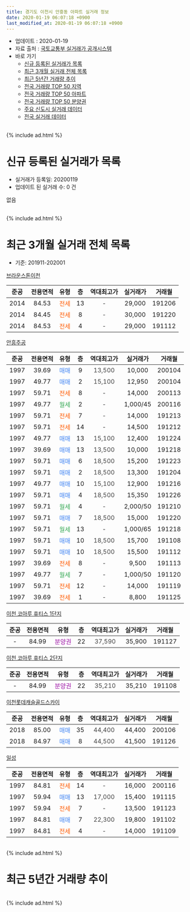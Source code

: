 ```yaml
---
title: 경기도 이천시 안흥동 아파트 실거래 정보
date: 2020-01-19 06:07:18 +0900
last_modified_at: 2020-01-19 06:07:18 +0900
---
```


* 업데이트 : 2020-01-19
* 자료 출처 : [국토교통부 실거래가 공개시스템](http://rt.molit.go.kr)
* 바로 가기
    * [신규 등록된 실거래가 목록](#신규-등록된-실거래가-목록)
    * [최근 3개월 실거래 전체 목록](#최근-3개월-실거래-전체-목록)
    * [최근 5년간 거래량 추이](#최근-5년간-거래량-추이)
    * [전국 거래량 TOP 50 지역](https://apt-info.github.io/apt-trade-info/최근-3개월-전국에서-가장-거래가-많이-발생한-지역)
    * [전국 거래량 TOP 50 아파트](https://apt-info.github.io/apt-trade-info/최근-3개월-전국에서-가장-거래가-많이-발생한-아파트)
    * [전국 거래량 TOP 50 분양권](https://apt-info.github.io/apt-trade-info/최근-3개월-전국에서-가장-거래가-많이-발생한-분양권)
    * [주요 신도시 실거래 데이터](https://apt-info.github.io/apt-trade-info/주요-신도시)
    * [전국 실거래 데이터](https://apt-info.github.io/apt-trade-info/전국)
<br>
{% include ad.html %}
<br>

# 신규 등록된 실거래가 목록
* 실거래가 등록일: 20200119
* 업데이트 된 실거래 수: 0 건

없음

<br>
{% include ad.html %}
<br>

# 최근 3개월 실거래 전체 목록
* 기준: 201911-202001


[브라운스톤이천](https://search.naver.com/search.naver?query=%EA%B2%BD%EA%B8%B0%EB%8F%84+%EC%9D%B4%EC%B2%9C%EC%8B%9C+%EC%95%88%ED%9D%A5%EB%8F%99+%EB%B8%8C%EB%9D%BC%EC%9A%B4%EC%8A%A4%ED%86%A4%EC%9D%B4%EC%B2%9C)

|준공|전용면적|유형|층|역대최고가|실거래가|거래월|
|:---:|:---:|:---:|:---:|:---:|:---:|:---:|
|2014|84.53|<span style="color:#ff5a00">전세</span>|13|<span style="color:#444444">-</span>|29,000|191206|
|2014|84.45|<span style="color:#ff5a00">전세</span>|8|<span style="color:#444444">-</span>|30,000|191220|
|2014|84.53|<span style="color:#ff5a00">전세</span>|4|<span style="color:#444444">-</span>|29,000|191112|

[안흥주공](https://search.naver.com/search.naver?query=%EA%B2%BD%EA%B8%B0%EB%8F%84+%EC%9D%B4%EC%B2%9C%EC%8B%9C+%EC%95%88%ED%9D%A5%EB%8F%99+%EC%95%88%ED%9D%A5%EC%A3%BC%EA%B3%B5)

|준공|전용면적|유형|층|역대최고가|실거래가|거래월|
|:---:|:---:|:---:|:---:|:---:|:---:|:---:|
|1997|39.69|<span style="color:#4285f3">매매</span>|9|<span style="color:#444444">13,500</span>|10,000|200104|
|1997|49.77|<span style="color:#4285f3">매매</span>|2|<span style="color:#444444">15,100</span>|12,950|200104|
|1997|59.71|<span style="color:#ff5a00">전세</span>|8|<span style="color:#444444">-</span>|14,000|200113|
|1997|49.77|<span style="color:#34a853">월세</span>|2|<span style="color:#444444">-</span>|1,000/45|200116|
|1997|59.71|<span style="color:#ff5a00">전세</span>|7|<span style="color:#444444">-</span>|14,000|191213|
|1997|59.71|<span style="color:#ff5a00">전세</span>|14|<span style="color:#444444">-</span>|14,500|191212|
|1997|49.77|<span style="color:#4285f3">매매</span>|13|<span style="color:#444444">15,100</span>|12,400|191224|
|1997|39.69|<span style="color:#4285f3">매매</span>|13|<span style="color:#444444">13,500</span>|10,000|191218|
|1997|59.71|<span style="color:#4285f3">매매</span>|6|<span style="color:#444444">18,500</span>|15,200|191223|
|1997|59.71|<span style="color:#4285f3">매매</span>|2|<span style="color:#444444">18,500</span>|13,300|191204|
|1997|49.77|<span style="color:#4285f3">매매</span>|10|<span style="color:#444444">15,100</span>|12,900|191216|
|1997|59.71|<span style="color:#4285f3">매매</span>|4|<span style="color:#444444">18,500</span>|15,350|191226|
|1997|59.71|<span style="color:#34a853">월세</span>|4|<span style="color:#444444">-</span>|2,000/50|191210|
|1997|59.71|<span style="color:#4285f3">매매</span>|7|<span style="color:#444444">18,500</span>|15,000|191220|
|1997|59.71|<span style="color:#34a853">월세</span>|13|<span style="color:#444444">-</span>|1,000/65|191218|
|1997|59.71|<span style="color:#4285f3">매매</span>|10|<span style="color:#444444">18,500</span>|15,700|191108|
|1997|59.71|<span style="color:#4285f3">매매</span>|10|<span style="color:#444444">18,500</span>|15,500|191112|
|1997|39.69|<span style="color:#ff5a00">전세</span>|8|<span style="color:#444444">-</span>|9,500|191113|
|1997|49.77|<span style="color:#34a853">월세</span>|7|<span style="color:#444444">-</span>|1,000/50|191120|
|1997|59.71|<span style="color:#ff5a00">전세</span>|12|<span style="color:#444444">-</span>|14,000|191119|
|1997|39.69|<span style="color:#ff5a00">전세</span>|1|<span style="color:#444444">-</span>|8,800|191125|

[이천 코아루 휴티스 1단지](https://search.naver.com/search.naver?query=%EA%B2%BD%EA%B8%B0%EB%8F%84+%EC%9D%B4%EC%B2%9C%EC%8B%9C+%EC%95%88%ED%9D%A5%EB%8F%99+%EC%9D%B4%EC%B2%9C+%EC%BD%94%EC%95%84%EB%A3%A8+%ED%9C%B4%ED%8B%B0%EC%8A%A4+1%EB%8B%A8%EC%A7%80)

|준공|전용면적|유형|층|역대최고가|실거래가|거래월|
|:---:|:---:|:---:|:---:|:---:|:---:|:---:|
|-|84.99|<span style="color:#9C11A5">분양권</span>|22|<span style="color:#444444">37,590</span>|35,900|191127|

[이천 코아루 휴티스 2단지](https://search.naver.com/search.naver?query=%EA%B2%BD%EA%B8%B0%EB%8F%84+%EC%9D%B4%EC%B2%9C%EC%8B%9C+%EC%95%88%ED%9D%A5%EB%8F%99+%EC%9D%B4%EC%B2%9C+%EC%BD%94%EC%95%84%EB%A3%A8+%ED%9C%B4%ED%8B%B0%EC%8A%A4+2%EB%8B%A8%EC%A7%80)

|준공|전용면적|유형|층|역대최고가|실거래가|거래월|
|:---:|:---:|:---:|:---:|:---:|:---:|:---:|
|-|84.99|<span style="color:#9C11A5">분양권</span>|22|<span style="color:#444444">35,210</span>|35,210|191108|

[이천롯데캐슬골드스카이](https://search.naver.com/search.naver?query=%EA%B2%BD%EA%B8%B0%EB%8F%84+%EC%9D%B4%EC%B2%9C%EC%8B%9C+%EC%95%88%ED%9D%A5%EB%8F%99+%EC%9D%B4%EC%B2%9C%EB%A1%AF%EB%8D%B0%EC%BA%90%EC%8A%AC%EA%B3%A8%EB%93%9C%EC%8A%A4%EC%B9%B4%EC%9D%B4)

|준공|전용면적|유형|층|역대최고가|실거래가|거래월|
|:---:|:---:|:---:|:---:|:---:|:---:|:---:|
|2018|85.00|<span style="color:#4285f3">매매</span>|35|<span style="color:#444444">44,400</span>|44,400|200106|
|2018|84.97|<span style="color:#4285f3">매매</span>|8|<span style="color:#444444">44,500</span>|41,500|191126|

[일성](https://search.naver.com/search.naver?query=%EA%B2%BD%EA%B8%B0%EB%8F%84+%EC%9D%B4%EC%B2%9C%EC%8B%9C+%EC%95%88%ED%9D%A5%EB%8F%99+%EC%9D%BC%EC%84%B1)

|준공|전용면적|유형|층|역대최고가|실거래가|거래월|
|:---:|:---:|:---:|:---:|:---:|:---:|:---:|
|1997|84.81|<span style="color:#ff5a00">전세</span>|14|<span style="color:#444444">-</span>|16,000|200116|
|1997|59.94|<span style="color:#4285f3">매매</span>|13|<span style="color:#444444">17,000</span>|15,400|191115|
|1997|59.94|<span style="color:#ff5a00">전세</span>|7|<span style="color:#444444">-</span>|13,500|191123|
|1997|84.81|<span style="color:#4285f3">매매</span>|7|<span style="color:#444444">22,300</span>|19,800|191102|
|1997|84.81|<span style="color:#ff5a00">전세</span>|4|<span style="color:#444444">-</span>|14,000|191109|


<br>
{% include ad.html %}
<br>

# 최근 5년간 거래량 추이


<div style="width:100%;">
    <canvas id="deal_progress" height="200"></canvas>
</div>

<script>
new Chart(document.getElementById("deal_progress"), {
    type: 'line',
    data: {
        labels: ['201501','201502','201503','201504','201505','201506','201507','201508','201509','201510','201511','201512','201601','201602','201603','201604','201605','201606','201607','201608','201609','201610','201611','201612','201701','201702','201703','201704','201705','201706','201707','201708','201709','201710','201711','201712','201801','201802','201803','201804','201805','201806','201807','201808','201809','201810','201811','201812','201901','201902','201903','201904','201905','201906','201907','201908','201909','201910','201911','201912','202001'],
        datasets: [{
            label: '매매',
            pointRadius: 1,
            data: [16, 5, 13, 14, 12, 11, 8, 6, 5, 3, 6, 4, 4, 2, 9, 2, 5, 15, 5, 10, 4, 11, 8, 4, 5, 5, 7, 10, 10, 8, 6, 11, 5, 11, 5, 13, 15, 17, 25, 14, 12, 9, 22, 21, 20, 14, 11, 12, 13, 6, 8, 14, 4, 12, 25, 12, 11, 11, 7, 7, 3],
            borderColor: "rgba(255, 201, 14, 1)",
            backgroundColor: "rgba(255, 201, 14, 0.5)",
            fill: false,
            lineTension: 0
        },{
            label: '전월세',
            pointRadius: 1,
            data: [5, 3, 11, 6, 5, 2, 3, 4, 9, 5, 2, 9, 3, 7, 8, 8, 10, 9, 13, 9, 12, 10, 13, 3, 8, 8, 6, 11, 5, 9, 5, 11, 13, 7, 3, 2, 4, 14, 8, 6, 6, 9, 7, 5, 5, 11, 8, 14, 43, 18, 13, 3, 9, 9, 12, 13, 8, 10, 7, 6, 3],
            borderColor: "rgba(0, 141, 185, 1)",
            backgroundColor: "rgba(0, 141, 185, 0.5)",
            fill: false,
            lineTension: 0
        }
        ]
    },
    options: {
        responsive: true,
        title: {
            display: false
        },
        tooltips: {
            mode: 'index',
            intersect: false
        },
        hover: {
            mode: 'nearest',
            intersect: true
        },
        scales: {
            xAxes: [{
                display: true,
                scaleLabel: {
                    display: true,
                    labelString: '년/월'
                }
            }],
            yAxes: [{
                display: true,
                ticks: {
                    suggestedMin: 0,
                },
                scaleLabel: {
                    display: true,
                    labelString: '실거래 수'
                }
            }]
        }
    }
});

</script>


<br>
{% include ad.html %}
<br>

